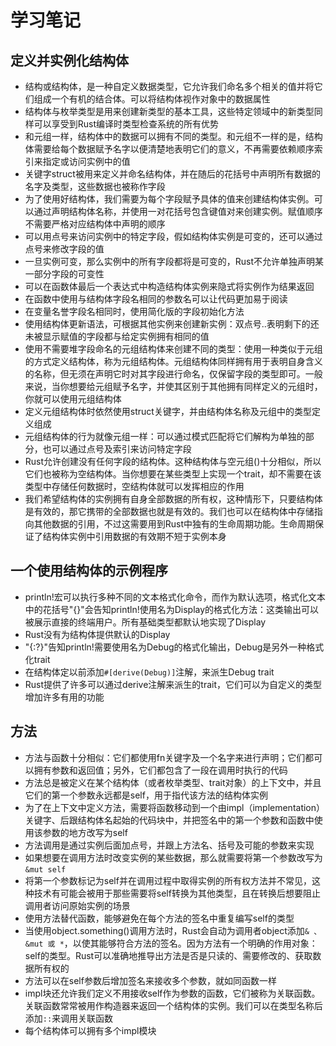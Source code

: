 # 学习笔记

## 定义并实例化结构体

* 结构或结构体，是一种自定义数据类型，它允许我们命名多个相关的值并将它们组成一个有机的结合体。可以将结构体视作对象中的数据属性
* 结构体与枚举类型是用来创建新类型的基本工具，这些特定领域中的新类型同样可以享受到Rust编译时类型检查系统的所有优势
* 和元组一样，结构体中的数据可以拥有不同的类型。和元组不一样的是，结构体需要给每个数据赋予名字以便清楚地表明它们的意义，不再需要依赖顺序索引来指定或访问实例中的值
* 关键字struct被用来定义并命名结构体，并在随后的花括号中声明所有数据的名字及类型，这些数据也被称作字段
* 为了使用好结构体，我们需要为每个字段赋予具体的值来创建结构体实例。可以通过声明结构体名称，并使用一对花括号包含键值对来创建实例。赋值顺序不需要严格对应结构体中声明的顺序
* 可以用点号来访问实例中的特定字段，假如结构体实例是可变的，还可以通过点号来修改字段的值
* 一旦实例可变，那么实例中的所有字段都将是可变的，Rust不允许单独声明某一部分字段的可变性
* 可以在函数体最后一个表达式中构造结构体实例来隐式将实例作为结果返回
* 在函数中使用与结构体字段名相同的参数名可以让代码更加易于阅读
* 在变量名誉字段名相同时，使用简化版的字段初始化方法
* 使用结构体更新语法，可根据其他实例来创建新实例：双点号..表明剩下的还未被显示赋值的字段都与给定实例拥有相同的值
* 使用不需要堆字段命名的元组结构体来创建不同的类型：使用一种类似于元组的方式定义结构体，称为元组结构体。元组结构体同样拥有用于表明自身含义的名称，但无须在声明它时对其字段进行命名，仅保留字段的类型即可。一般来说，当你想要给元组赋予名字，并使其区别于其他拥有同样定义的元组时，你就可以使用元组结构体
* 定义元组结构体时依然使用struct关键字，并由结构体名称及元组中的类型定义组成
* 元组结构体的行为就像元组一样：可以通过模式匹配将它们解构为单独的部分，也可以通过点号及索引来访问特定字段
* Rust允许创建没有任何字段的结构体。这种结构体与空元组()十分相似，所以它们也被称为空结构体。当你想要在某些类型上实现一个trait，却不需要在该类型中存储任何数据时，空结构体就可以发挥相应的作用
* 我们希望结构体的实例拥有自身全部数据的所有权，这种情形下，只要结构体是有效的，那它携带的全部数据也就是有效的。我们也可以在结构体中存储指向其他数据的引用，不过这需要用到Rust中独有的生命周期功能。生命周期保证了结构体实例中引用数据的有效期不短于实例本身

## 一个使用结构体的示例程序

* println!宏可以执行多种不同的文本格式化命令，而作为默认选项，格式化文本中的花括号"{}"会告知println!使用名为Display的格式化方法：这类输出可以被展示直接的终端用户。所有基础类型都默认地实现了Display
* Rust没有为结构体提供默认的Display
* "{:?}"告知println!需要使用名为Debug的格式化输出，Debug是另外一种格式化trait
* 在结构体定以前添加` #[derive(Debug)] `注解，来派生Debug trait
* Rust提供了许多可以通过derive注解来派生的trait，它们可以为自定义的类型增加许多有用的功能

## 方法

* 方法与函数十分相似：它们都使用fn关键字及一个名字来进行声明；它们都可以拥有参数和返回值；另外，它们都包含了一段在调用时执行的代码
* 方法总是被定义在某个结构体（或者枚举类型、trait对象）的上下文中，并且它们的第一个参数永远都是self，用于指代该方法的结构体实例
* 为了在上下文中定义方法，需要将函数移动到一个由impl（implementation）关键字、后跟结构体名起始的代码块中，并把签名中的第一个参数和函数中使用该参数的地方改写为self
* 方法调用是通过实例后面加点号，并跟上方法名、括号及可能的参数来实现
* 如果想要在调用方法时改变实例的某些数据，那么就需要将第一个参数改写为` &mut self `
* 将第一个参数标记为self并在调用过程中取得实例的所有权方法并不常见，这种技术有可能会被用于那些需要将self转换为其他类型，且在转换后想要阻止调用者访问原始实例的场景
* 使用方法替代函数，能够避免在每个方法的签名中重复编写self的类型
* 当使用object.something()调用方法时，Rust会自动为调用者object添加` & 、&mut 或 * `，以使其能够符合方法的签名。因为方法有一个明确的作用对象：self的类型。Rust可以准确地推导出方法是否是只读的、需要修改的、获取数据所有权的
* 方法可以在self参数后增加签名来接收多个参数，就如同函数一样
* impl块还允许我们定义不用接收self作为参数的函数，它们被称为关联函数。关联函数常常被用作构造器来返回一个结构体的实例。我们可以在类型名称后添加` :: `来调用关联函数
* 每个结构体可以拥有多个impl模块